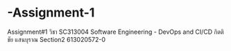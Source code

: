 # -Assignment-1
Assignment#1 วิชา SC313004 Software Engineering - DevOps and CI/CD กิตติชัย แสนบุราณ Section2 613020572-0
